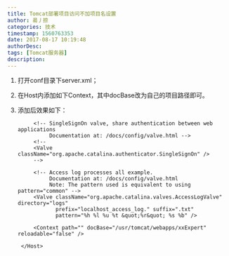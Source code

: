 ```yaml
---
title: Tomcat部署项目访问不加项目名设置
author: 昜丿捺
categories: 技术
timestamp: 1560763353
date: 2017-08-17 10:19:48
authorDesc:
tags: [Tomcat服务器]
description:
---
```

1. 打开conf目录下server.xml；

2. 在Host内添加如下Context，其中docBase改为自己的项目路径即可。
		<Context path="" docBase="/usr/tomcat/webapps/xxExpert" reloadable="false" />
<!--more-->

3. 添加后效果如下：
		<Host name="localhost"  appBase="webapps"
		    unpackWARs="true" autoDeploy="true">

			<!-- SingleSignOn valve, share authentication between web applications
			     Documentation at: /docs/config/valve.html -->
			<!--
			<Valve className="org.apache.catalina.authenticator.SingleSignOn" />
			-->

			<!-- Access log processes all example.
			     Documentation at: /docs/config/valve.html
			     Note: The pattern used is equivalent to using pattern="common" -->
			<Valve className="org.apache.catalina.valves.AccessLogValve" directory="logs"
			       prefix="localhost_access_log." suffix=".txt"
			       pattern="%h %l %u %t &quot;%r&quot; %s %b" />

			<Context path="" docBase="/usr/tomcat/webapps/xxExpert" reloadable="false" />

		</Host>